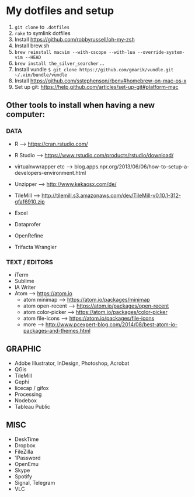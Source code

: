 # My dotfiles and setup

1. `git clone` to `.dotfiles`
2. `rake` to symlink dotfiles
3. Install https://github.com/robbyrussell/oh-my-zsh
4. Install brew.sh
5. `brew reinstall macvim --with-cscope --with-lua --override-system-vim --HEAD`
6. `brew install the_silver_searcher` ...
7. Install vundle `$ git clone https://github.com/gmarik/vundle.git ~/.vim/bundle/vundle`
8. Install https://github.com/sstephenson/rbenv#homebrew-on-mac-os-x
9. Set up git: https://help.github.com/articles/set-up-git#platform-mac



## Other tools to install when having a new computer:

### DATA
- R --> https://cran.rstudio.com/
- R Studio --> https://www.rstudio.com/products/rstudio/download/
- virtualnvwrapper etc --> blog.apps.npr.org/2013/06/06/how-to-setup-a-developers-environment.html



- Unzipper --> http://www.kekaosx.com/de/
- TileMill --> http://tilemill.s3.amazonaws.com/dev/TileMill-v0.10.1-312-gfaf6910.zip
- Excel
- Dataprofer
- OpenRefine
- Trifacta Wrangler

### TEXT / EDITORS 
- iTerm 
- Sublime 
- IA Writer
- Atom --> https://atom.io
  - atom minimap --> https://atom.io/packages/minimap
  - atom open-recent --> https://atom.io/packages/open-recent
  - atom color-picker --> https://atom.io/packages/color-picker
  - atom file-icons --> https://atom.io/packages/file-icons
  - more --> http://www.pcexpert-blog.com/2014/08/best-atom-io-packages-and-themes.html


## GRAPHIC
- Adobe Illustrator, InDesign, Photoshop, Acrobat
- QGis
- TileMill
- Gephi
- licecap / gifox
- Processing
- Nodebox
- Tableau Public


## MISC

- DeskTime
- Dropbox
- FileZilla
- 1Password
- OpenEmu
- Skype
- Spotify
- Signal, Telegram
- VLC
